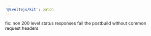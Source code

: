 ```yaml
---
'@sveltejs/kit': patch
---
```


fix: non 200 level status responses fail the postbuild without common request headers
